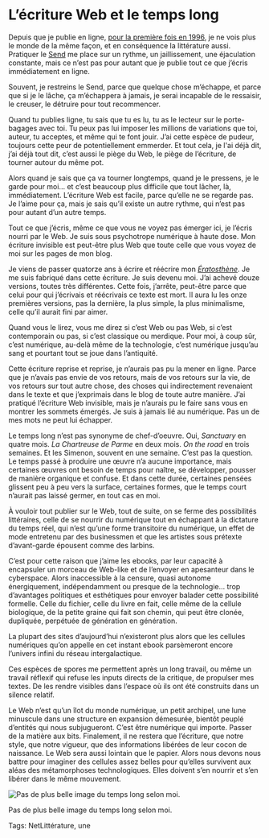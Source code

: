 # L’écriture Web et le temps long

Depuis que je publie en ligne, [pour la première fois en 1996](http://lab.tcrouzet.com/sicile1996/), je ne vois plus le monde de la même façon, et en conséquence la littérature aussi. Pratiquer le [Send](/tag/send/) me place sur un rythme, un jaillissement, une éjaculation constante, mais ce n’est pas pour autant que je publie tout ce que j’écris immédiatement en ligne.

Souvent, je restreins le Send, parce que quelque chose m’échappe, et parce que si je le lâche, ça m’échappera à jamais, je serai incapable de le ressaisir, le creuser, le détruire pour tout recommencer.

Quand tu publies ligne, tu sais que tu es lu, tu as le lecteur sur le porte-bagages avec toi. Tu peux pas lui imposer les millions de variations que toi, auteur, tu acceptes, et même qui te font jouir. J’ai cette espèce de pudeur, toujours cette peur de potentiellement emmerder. Et tout cela, je l'ai déjà dit, j’ai déjà tout dit, c’est aussi le piège du Web, le piège de l’écriture, de tourner autour du même pot.

Alors quand je sais que ça va tourner longtemps, quand je le pressens, je le garde pour moi… et c’est beaucoup plus difficile que tout lâcher, là, immédiatement. L’écriture Web est facile, parce qu’elle ne se regarde pas. Je l’aime pour ça, mais je sais qu’il existe un autre rythme, qui n’est pas pour autant d’un autre temps.

Tout ce que j’écris, même ce que vous ne voyez pas émerger ici, je l’écris nourri par le Web. Je suis sous psychotrope numérique à haute dose. Mon écriture invisible est peut-être plus Web que toute celle que vous voyez de moi sur les pages de mon blog.

Je viens de passer quatorze ans à écrire et réécrire mon *[Ératosthène](/eratosthene/)*. Je me suis fabriqué dans cette écriture. Je suis devenu moi. J’ai achevé douze versions, toutes très différentes. Cette fois, j’arrête, peut-être parce que celui pour qui j’écrivais et réécrivais ce texte est mort. Il aura lu les onze premières versions, pas la dernière, la plus simple, la plus minimalisme, celle qu’il aurait fini par aimer.

Quand vous le lirez, vous me direz si c’est Web ou pas Web, si c’est contemporain ou pas, si c’est classique ou merdique. Pour moi, à coup sûr, c’est numérique, au-delà même de la technologie, c’est numérique jusqu’au sang et pourtant tout se joue dans l’antiquité.

Cette écriture reprise et reprise, je n’aurais pas pu la mener en ligne. Parce que je n’avais pas envie de vos retours, mais de vos retours sur la vie, de vos retours sur tout autre chose, des choses qui indirectement revenaient dans le texte et que j’exprimais dans le blog de toute autre manière. J’ai pratiqué l’écriture Web invisible, mais je n’aurais pu le faire sans vous en montrer les sommets émergés. Je suis à jamais lié au numérique. Pas un de mes mots ne peut lui échapper.

Le temps long n’est pas synonyme de chef-d’oeuvre. Oui, *Sanctuary* en quatre mois. *La Chartreuse de Parme* en deux mois. *On the road* en trois semaines. Et les Simenon, souvent en une semaine. C’est pas la question. Le temps passé à produire une œuvre n’a aucune importance, mais certaines œuvres ont besoin de temps pour naître, se développer, pousser de manière organique et confuse. Et dans cette durée, certaines pensées glissent peu à peu vers la surface, certaines formes, que le temps court n’aurait pas laissé germer, en tout cas en moi.

À vouloir tout publier sur le Web, tout de suite, on se ferme des possibilités littéraires, celle de se nourrir du numérique tout en échappant à la dictature du temps réel, qui n’est qu’une forme transitoire du numérique, un effet de mode entretenu par des businessmen et que les artistes sous prétexte d’avant-garde épousent comme des larbins.

C’est pour cette raison que j’aime les ebooks, par leur capacité à encapsuler un morceau de Web-like et de l’envoyer en apesanteur dans le cyberspace. Alors inaccessible à la censure, quasi autonome énergiquement, indépendamment ou presque de la technologie… trop d’avantages politiques et esthétiques pour envoyer balader cette possibilité formelle. Celle du fichier, celle du livre en fait, celle même de la cellule biologique, de la petite graine qui fait son chemin, qui peut être clonée, dupliquée, perpétuée de génération en génération.

La plupart des sites d’aujourd’hui n’existeront plus alors que les cellules numériques qu’on appelle en cet instant ebook parsèmeront encore l’univers infini du réseau intergalactique.

Ces espèces de spores me permettent après un long travail, ou même un travail réflexif qui refuse les inputs directs de la critique, de propulser mes textes. De les rendre visibles dans l’espace où ils ont été construits dans un silence relatif.

Le Web n’est qu’un îlot du monde numérique, un petit archipel, une lune minuscule dans une structure en expansion démesurée, bientôt peuplé d’entités qui nous subjugueront. C’est être numérique qui importe. Passer de la matière aux bits. Finalement, il ne restera que l’écriture, que notre style, que notre vigueur, que des informations libérées de leur cocon de naissance. Le Web sera aussi lointain que le papier. Alors nous devons nous battre pour imaginer des cellules assez belles pour qu’elles survivent aux aléas des métamorphoses technologiques. Elles doivent s’en nourrir et s’en libérer dans le même mouvement.

![Pas de plus belle image du temps long selon moi.](https://tcrouzet.com/images_tc/2014/01/soir.jpg)

Pas de plus belle image du temps long selon moi.



Tags: NetLittérature, une